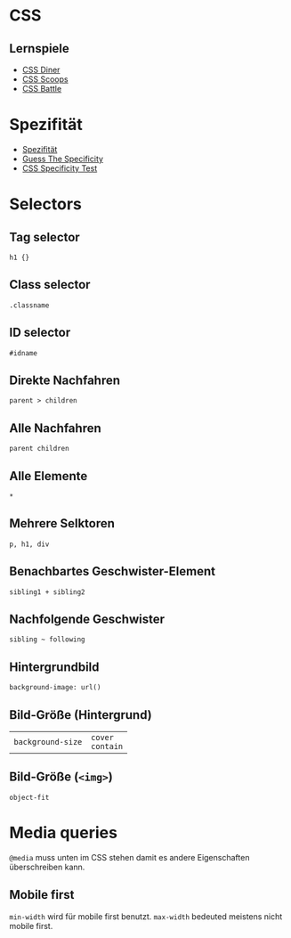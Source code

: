 # CSS

## Lernspiele
- [CSS Diner](https://flukeout.github.io/)
- [CSS Scoops](https://codepip.com/games/css-scoops/)
- [CSS Battle](https://cssbattle.dev/)

# Spezifität
- [Spezifität](https://www.little-boxes.de/lb1/6.5-spezifitaet-punktesystem-fuer-selektoren.html)
- [Guess The Specificity](https://specificity-game.netlify.app/)
- [CSS Specificity Test](http://css-fun.surge.sh/)

# Selectors

## Tag selector
`h1 {}`

## Class selector
`.classname`

## ID selector
`#idname`

## Direkte Nachfahren
`parent > children`

## Alle Nachfahren
`parent children`

## Alle Elemente
`*`

## Mehrere Selktoren
`p, h1, div`

## Benachbartes Geschwister-Element
`sibling1 + sibling2`

## Nachfolgende Geschwister
`sibling ~ following`

## Hintergrundbild
`background-image: url()`

## Bild-Größe (Hintergrund)
|   |   |
|---|---|
|`background-size`| `cover`<br>`contain`



## Bild-Größe (`<img>`)
`object-fit`

# Media queries
`@media` muss unten im CSS stehen damit es andere Eigenschaften überschreiben kann.

## Mobile first
`min-width` wird für mobile first benutzt. `max-width` bedeuted meistens nicht mobile first.
